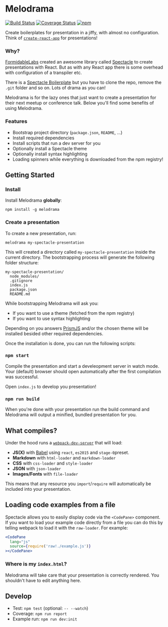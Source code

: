 # Melodrama

[![Build Status](https://img.shields.io/travis/sebald/melodrama/master.svg)](https://travis-ci.org/sebald/melodrama) [![Coverage Status](https://img.shields.io/coveralls/sebald/melodrama/master.svg)](https://coveralls.io/github/sebald/melodrama?branch=master) [![npm](https://img.shields.io/npm/v/melodrama.svg)](https://www.npmjs.com/package/melodrama)

Create boilerplates for presentation in a jiffy, with almost no configuration. Think of [`create-react-app`](https://github.com/facebookincubator/create-react-app) for presentations!

### Why?

[FormidableLabs](https://github.com/FormidableLabs) created an awesome library called [Spectacle](https://github.com/FormidableLabs/spectacle) to create presentations with React. But as with any React app there is some overhead with configuration of a transpiler etc.

There is a [Spectacle Boilerplate](https://github.com/FormidableLabs/spectacle-boilerplate/) but you have to clone the repo, remove the `.git` folder and so on. Lots of drama as you can!

Melodrama is for the lazy ones that just want to create a presentation for their next meetup or conference talk. Below you'll find some benefits of using Melodrama.

### Features

- Bootstrap project directory (`package.json`, `README`, ...)
- Install required dependencies
- Install scripts that run a dev server for you
- Optionally install a Spectacle theme
- Optionally install syntax highlighting
- Loading spinners while everything is downloaded from the npm registry!

## Getting Started

### Install

Install Melodrama **globally**:

```
npm install -g melodrama
```

### Create a presentation

To create a new presentation, run:

```
melodrama my-spectacle-presentation
````

This will created a directory called `my-spectacle-presentation` inside the current directory. The bootstrapping process will generate the following folder structure:

```
my-spectacle-presentation/
  node_modules/
  .gitignore
  index.js
  package.json
  README.md
```

While bootstrapping Melodrama will ask you:

- If you want to use a theme (fetched from the npm registry)
- If you want to use syntax highlighting

Depending on you answers [PrismJS](http://prismjs.com/) and/or the chosen theme will be installed besided other required dependencies.

Once the installation is done, you can run the following scripts:

### `npm start`

Compile the presentation and start a develeopment server in watch mode. Your (default) browser should open automatically after the first compilation was successful.

Open `index.js` to develop you presentation!

### `npm run build`

When you're done with your presentation run the build command and Melodrama will output a minified, bundled presentation for you.

## What compiles?

Under the hood runs a [`webpack-dev-server`](https://github.com/webpack/webpack-dev-server) that will load:

- **JS(X)** with [Babel](http://babeljs.io/) using `react`, `es2015` and `stage-0`preset.
- **Markdown** with `html-loader` and `markdown-loader`
- **CSS** with `css-loader` and `style-loader`
- **JSON** with `json-loader`
- **Images/Fonts** with `file-loader`

This means that any resource you `import`/`require` will automatically be included into your presentation.

## Loading code examples from a file

Spectacle allows you to easily display code via the `<CodePane>` component. If you want to load your example code directly from a file you can do this by telling webpack to load it with the `raw-loader`. For example:

```jsx
<CodePane
  lang="js"
  source={require('raw!./example.js')}
></CodePane>
```

### Where is my `index.html`?

Melodrama will take care that your presentation is correctly rendered. You shouldn't have to edit anything here.

## Develop

- Test: `npm test` (optional: `-- --watch`)
- Coverage: `npm run report`
- Example run: `npm run dev:init`